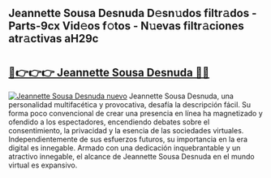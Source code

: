 ## Jeannette Sousa Desnuda D𝚎sn𝚞dos filtr𝚊dos - Parts-9cx Vid𝚎os f𝚘tos - N𝚞evas filtr𝚊ciones atr𝚊ctivas aH29c

# <h2><a href="http://mb6ign.tromn.icu/?c=Jeannette+Sousa+Desnuda">🔗👉👉👉 Jeannette Sousa Desnuda 🔗🔗</a></h2>

[![Jeannette Sousa Desnuda nuevo](https://i.imgur.com/pEAQMta.gif)](http://mb6ign.tromn.icu/?c=Jeannette+Sousa+Desnuda)
Jeannette Sousa Desnuda, una personalidad multifacética y provocativa, desafía la descripción fácil. Su forma poco convencional de crear una presencia en línea ha magnetizado y ofendido a los espectadores, encendiendo debates sobre el consentimiento, la privacidad y la esencia de las sociedades virtuales. Independientemente de sus esfuerzos futuros, su importancia en la era digital es innegable. Armado con una dedicación inquebrantable y un atractivo innegable, el alcance de Jeannette Sousa Desnuda en el mundo virtual es expansivo.
